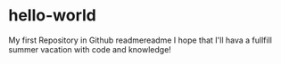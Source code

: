 # hello-world
My first Repository in Github
readmereadme
I hope that I'll hava a fullfill summer vacation with code and knowledge! 
